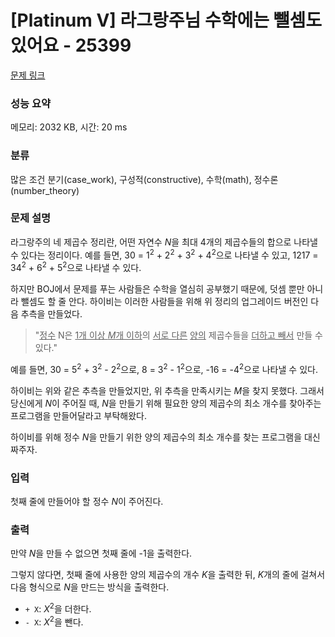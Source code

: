 # [Platinum V] 라그랑주님 수학에는 뺄셈도 있어요 - 25399 

[문제 링크](https://www.acmicpc.net/problem/25399) 

### 성능 요약

메모리: 2032 KB, 시간: 20 ms

### 분류

많은 조건 분기(case_work), 구성적(constructive), 수학(math), 정수론(number_theory)

### 문제 설명

<p>라그랑주의 네 제곱수 정리란, 어떤 자연수 <em>N</em>을 최대 4개의 제곱수들의 합으로 나타낼 수 있다는 정리이다. 예를 들면, 30 = 1<sup>2</sup> + 2<sup>2</sup> + 3<sup>2</sup> + 4<sup>2</sup>으로 나타낼 수 있고, 1217 = 34<sup>2</sup> + 6<sup>2</sup> + 5<sup>2</sup>으로 나타낼 수 있다.</p>

<p>하지만 BOJ에서 문제를 푸는 사람들은 수학을 열심히 공부했기 때문에, 덧셈 뿐만 아니라 뺄셈도 할 줄 안다. 하이비는 이러한 사람들을 위해 위 정리의 업그레이드 버전인 다음 추측을 만들었다.</p>

<blockquote>
<p>"<u>정수</u> N은 <u>1개 이상 <em>M</em>개 이하</u>의 <u>서로 다른</u> <u>양의</u> 제곱수들을 <u>더하고 빼서</u> 만들 수 있다."</p>
</blockquote>

<p>예를 들면, 30 = 5<sup>2</sup> + 3<sup>2</sup> - 2<sup>2</sup>으로, 8 = 3<sup>2</sup> - 1<sup>2</sup>으로, -16 = -4<sup>2</sup>으로 나타낼 수 있다.</p>

<p>하이비는 위와 같은 추측을 만들었지만, 위 추측을 만족시키는 <em>M</em>을 찾지 못했다. 그래서 당신에게 <em>N</em>이 주어질 때, <em>N</em>을 만들기 위해 필요한 양의 제곱수의 최소 개수를 찾아주는 프로그램을 만들어달라고 부탁해왔다.</p>

<p>하이비를 위해 정수 <em>N</em>을 만들기 위한 양의 제곱수의 최소 개수를 찾는 프로그램을 대신 짜주자.</p>

### 입력 

 <p>첫째 줄에 만들어야 할 정수 <em>N</em>이 주어진다.</p>

### 출력 

 <p>만약 <em>N</em>을 만들 수 없으면 첫째 줄에 -1을 출력한다.</p>

<p>그렇지 않다면, 첫째 줄에 사용한 양의 제곱수의 개수 <em>K</em>을 출력한 뒤, <em>K</em>개의 줄에 걸쳐서 다음 형식으로 <em>N</em>을 만드는 방식을 출력한다.</p>

<ul>
	<li><code>+ X</code>: <em>X</em><sup>2</sup>을 더한다.</li>
	<li><code>- X</code>: <em>X</em><sup>2</sup>을 뺀다.</li>
</ul>

